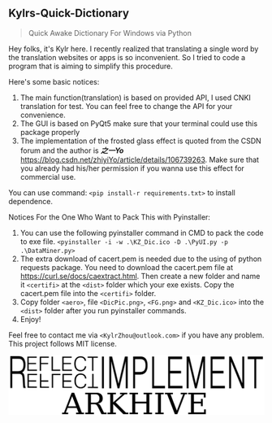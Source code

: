 ## Kylrs-Quick-Dictionary
>Quick Awake Dictionary For Windows via Python

Hey folks, it's Kylr here. I recently realized that translating a single word by the translation websites or apps is so inconvenient. So I tried to code a program that is aiming to simplify this procedure.  

Here's some basic notices:  
1. The main function(translation) is based on provided API, I used CNKI translation for test. You can feel free to change the API for your convenience. 
2. The GUI is based on PyQt5 make sure that your terminal could use this package properly
3. The implementation of the frosted glass effect is quoted from the CSDN forum and the author is ***之一Yo*** <https://blog.csdn.net/zhiyiYo/article/details/106739263>. Make sure that you already had his/her permission if you wanna use this effect for commercial use.  

You can use command:  `<pip install-r requirements.txt>` to install dependence.

Notices For the One Who Want to Pack This with Pyinstaller:
1. You can use the following pyinstaller command in CMD to pack the code to exe file. `<pyinstaller -i -w .\KZ_Dic.ico -D .\PyUI.py -p .\DataMiner.py>`
2. The extra download of cacert.pem is needed due to the using of python requests package. You need to download the cacert.pem file at <https://curl.se/docs/caextract.html>. Then create a new folder and name it `<certifi>` at the `<dist>` folder which your exe exists. Copy the cacert.pem file into the `<certifi>` folder.
3. Copy folder `<aero>`, file `<DicPic.png>`, `<FG.png>` and `<KZ_Dic.ico>` into the `<dist>` folder after you run pyinstaller commands.
4. Enjoy!

Feel free to contact me via `<KylrZhou@outlook.com>` if you have any problem.
This project follows MIT license.

![image](https://github.com/KylrZhou/Kylrs-Quick-Dictionary/blob/main/Material/REFLECTIMPLEMENTARKHIVE.png)

